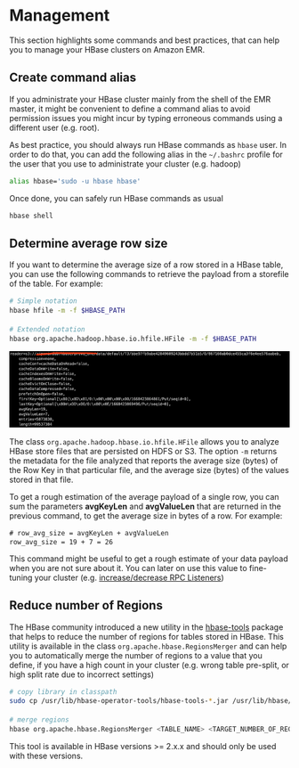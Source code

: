# Management

This section highlights some commands and best practices, that can help you to manage your HBase clusters on Amazon EMR. 


## Create command alias

If you administrate your HBase cluster mainly from the shell of the EMR master, it might be convenient to define a command alias to avoid permission issues you might incur by typing erroneous commands using a different user (e.g. root). 

As best practice, you should always run HBase commands as `hbase` user. In order to do that, you can add the following alias in the `~/.bashrc` profile for the user that you use to administrate your cluster (e.g. hadoop)

```bash
alias hbase='sudo -u hbase hbase'
```

Once done, you can safely run HBase commands as usual

```bash
hbase shell
```

## Determine average row size

If you want to determine the average size of a row stored in a HBase table, you can use the following commands to retrieve the payload from a storefile of the table. For example: 

```bash
# Simple notation
hbase hfile -m -f $HBASE_PATH

# Extended notation
hbase org.apache.hadoop.hbase.io.hfile.HFile -m -f $HBASE_PATH
```

![Average Payload Size](./img/management_avg_payload.png "Average Payload Size")

The class `org.apache.hadoop.hbase.io.hfile.HFile` allows you to analyze HBase store files that are persisted on HDFS or S3. The option `-m` returns the metadata for the file analyzed that reports the average size (bytes) of the Row Key in that particular file, and the average size (bytes) of the values stored in that file. 

To get a rough estimation of the average payload of a single row, you can sum the parameters **avgKeyLen** and **avgValueLen** that are returned in the previous command, to get the average size in bytes of a row. For example: 

```
# row_avg_size = avgKeyLen + avgValueLen
row_avg_size = 19 + 7 = 26
```

This command might be useful to get a rough estimate of your data payload when you are not sure about it. You can later on use this value to fine-tuning your cluster (e.g. [increase/decrease RPC Listeners](./best_practice.md#hbase-rpc-listeners))


## Reduce number of Regions

The HBase community introduced a new utility in the [hbase-tools](https://github.com/apache/hbase-operator-tools/blob/master/hbase-tools/) package that helps to reduce the number of regions for tables stored in HBase. This utility is available in the class `org.apache.hbase.RegionsMerger` and can help you to automatically merge the number of regions to a value that you define, if you have a high count in your cluster (e.g. wrong table pre-split, or high split rate due to incorrect settings) 

```bash
# copy library in classpath
sudo cp /usr/lib/hbase-operator-tools/hbase-tools-*.jar /usr/lib/hbase/lib/

# merge regions
hbase org.apache.hbase.RegionsMerger <TABLE_NAME> <TARGET_NUMBER_OF_REGIONS>
```

This tool is available in HBase versions >= 2.x.x and should only be used with these versions. 